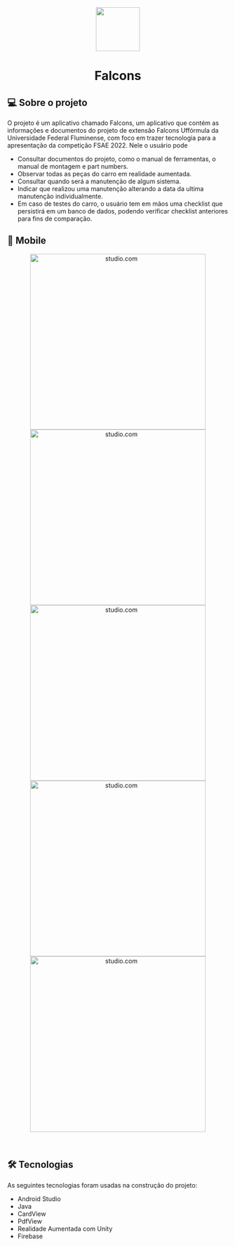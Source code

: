 <div align="center">
  <img height="100"  src="https://user-images.githubusercontent.com/98192816/191977387-4eff9839-605f-4022-822c-d578f3366e28.png" />
</div>
<h1 align="center">Falcons</h1>

## 💻 Sobre o projeto

O projeto é um aplicativo chamado Falcons, um aplicativo que contém as informações e documentos do projeto de extensão Falcons Uffórmula da Universidade Federal Fluminense, com foco em trazer tecnologia para a apresentação da competição FSAE 2022. 
Nele o usuário pode 
- Consultar documentos do projeto, como o manual de ferramentas, o manual de montagem e part numbers. 
- Observar todas as peças do carro em realidade aumentada.
- Consultar quando será a manutenção de algum sistema.
- Indicar que realizou uma manutenção alterando a data da ultima manutenção individualmente.
- Em caso de testes do carro, o usuário tem em mãos uma checklist que persistirá em um banco de dados, podendo verificar checklist anteriores para fins de comparação.


## 📱 Mobile

<p align="center">
    <img alt="studio.com"  height="400" src="https://user-images.githubusercontent.com/98192816/191975090-077448a5-e0b4-4d31-bfcf-d03b3108a244.png">
    <img alt="studio.com"  height="400" src="https://user-images.githubusercontent.com/98192816/191973670-a0599c26-2ced-4188-b8a3-bc9101fc04d3.png">
    <img alt="studio.com"  height="400" src="https://user-images.githubusercontent.com/98192816/191973671-1eb99ef7-ce66-4d8f-98a7-9528d9f7d240.png">
    <img alt="studio.com"  height="400" src="https://user-images.githubusercontent.com/98192816/191973658-cb10fb84-d9b0-4022-9ca6-59bee80d5fcb.png">
    <img alt="studio.com"  height="400"src="https://user-images.githubusercontent.com/98192816/191973666-04e2d8db-fdf2-4260-9d70-8c75116033bb.png">
</p><br>

## 🛠 Tecnologias

As seguintes tecnologias foram usadas na construção do projeto:

  - Android Studio
  - Java
  - CardView
  - PdfView
  - Realidade Aumentada com Unity
  - Firebase

